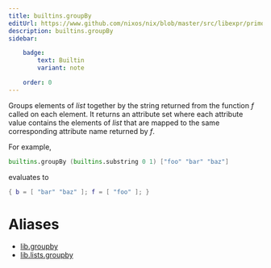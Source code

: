 ```yaml
---
title: builtins.groupBy
editUrl: https://www.github.com/nixos/nix/blob/master/src/libexpr/primops.cc
description: builtins.groupBy
sidebar:

    badge:
        text: Builtin
        variant: note

    order: 0
---
```


Groups elements of *list* together by the string returned from the
function *f* called on each element. It returns an attribute set
where each attribute value contains the elements of *list* that are
mapped to the same corresponding attribute name returned by *f*.

For example,

```nix
builtins.groupBy (builtins.substring 0 1) ["foo" "bar" "baz"]
```

evaluates to

```nix
{ b = [ "bar" "baz" ]; f = [ "foo" ]; }
```


# Aliases

- [lib.groupby](/nix-doc-comments/reference/lib/lib-groupby)
- [lib.lists.groupby](/nix-doc-comments/reference/lib/lists/lib-lists-groupby)


